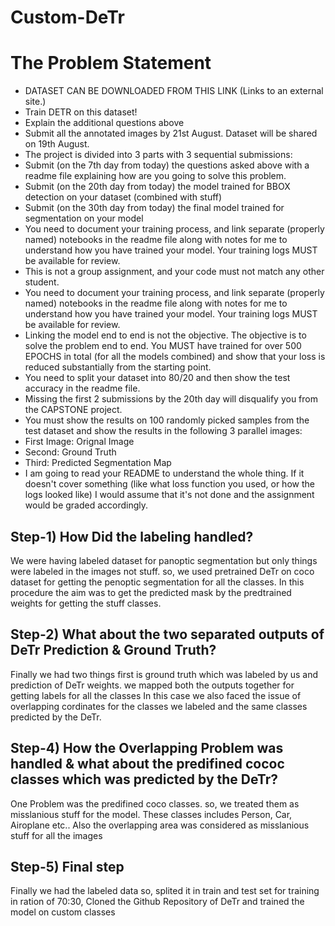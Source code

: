# Custom-DeTr

# The Problem Statement

- DATASET CAN BE DOWNLOADED FROM THIS LINK (Links to an external site.)
- Train DETR on this dataset!
- Explain the additional questions above
- Submit all the annotated images by 21st August. Dataset will be shared on 19th August.
- The project is divided into 3 parts with 3 sequential submissions:
- Submit (on the 7th day from today)  the questions asked above with a readme file explaining how are you going to solve this problem. 
- Submit (on the 20th day from today) the model trained for BBOX detection on your dataset (combined with stuff)
- Submit (on the 30th day from today) the final model trained for segmentation on your model
- You need to document your training process, and link separate (properly named) notebooks in the readme file along with notes for me to understand how you have trained your model. Your training logs MUST be available for review.
- This is not a group assignment, and your code must not match any other student.
- You need to document your training process, and link separate (properly named) notebooks in the readme file along with notes for me to understand how you have trained your model. Your training logs MUST be available for review.  
- Linking the model end to end is not the objective. The objective is to solve the problem end to end. You MUST have trained for over 500 EPOCHS in total (for all the models combined) and show that your loss is reduced substantially from the starting point.
- You need to split your dataset into 80/20 and then show the test accuracy in the readme file.
- Missing the first 2 submissions by the 20th day will disqualify you from the CAPSTONE project.
- You must show the results on 100 randomly picked samples from the test dataset and show the results in the following 3 parallel images:
- First Image: Orignal Image
- Second: Ground Truth
- Third: Predicted Segmentation Map
- I am going to read your README to understand the whole thing. If it doesn't cover something (like what loss function you used, or how the logs looked like) I would assume that it's not done and the assignment would be graded accordingly. 


## Step-1) How Did the labeling handled?
We were having labeled dataset for panoptic segmentation but only things were labeled in the images not stuff. so, we used pretrained DeTr on coco dataset for getting the penoptic segmentation for all the classes. 
In this procedure the aim was to get the predicted mask by the predtrained weights for getting the stuff classes. 

## Step-2) What about the two separated outputs of DeTr Prediction & Ground Truth?
Finally we had two things first is ground truth which was labeled by us and prediction of DeTr weights. we mapped both the outputs together for getting labels for all the classes 
In this case we also faced the issue of overlapping cordinates for the classes we labeled and the same classes predicted by the DeTr.

## Step-4) How the Overlapping Problem was handled & what about the predifined cococ classes which was predicted by the DeTr?
One Problem was the predifined coco classes. so, we treated them as misslanious stuff for the model. These classes includes Person, Car, Airoplane etc..
Also the overlapping area was considered  as misslanious stuff for all the images

## Step-5) Final step
Finally we had the labeled data so, splited it in train and test set for training in ration of 70:30, Cloned the Github Repository of DeTr and trained the model on custom classes
